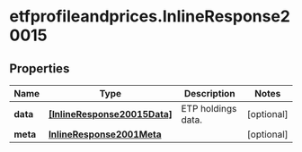 # etfprofileandprices.InlineResponse20015

## Properties

Name | Type | Description | Notes
------------ | ------------- | ------------- | -------------
**data** | [**[InlineResponse20015Data]**](InlineResponse20015Data.md) | ETP holdings data. | [optional] 
**meta** | [**InlineResponse2001Meta**](InlineResponse2001Meta.md) |  | [optional] 


